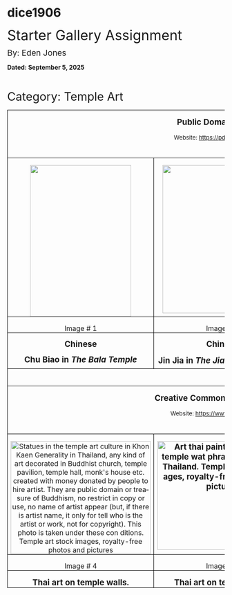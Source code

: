 # dice1906
<html>

<head>
</head>

<body lang=EN-US link="#0563C1" vlink="#954F72" style='word-wrap:break-word'>

<div class=WordSection1>

<p class=MsoNormal><span style='font-size:24.0pt;line-height:107%'>Starter
Gallery Assignment</span></p>

<p class=MsoNormal><span style='font-size:14.0pt;line-height:107%'>By: Eden
Jones</span></p>

<p class=MsoNormal><b>Dated: September 5, 2025</b></p>

<p class=MsoNormal>&nbsp;</p>

<p class=MsoNormal><span style='font-size:20.0pt;line-height:107%'>Category: Temple
Art</span></p>

<table class=MsoTableGrid border=1 cellspacing=0 cellpadding=0
 style='border-collapse:collapse;border:none'>
 <tr>
  <td width=1001 colspan=3 valign=top style='width:750.9pt;border:solid windowtext 1.0pt;
  padding:0in 5.4pt 0in 5.4pt'>
  <p class=MsoNormal align=center style='margin-bottom:0in;text-align:center;
  line-height:normal'><b><span style='font-size:14.0pt'>Public Domain Licensed</span></b></p>
  <p class=MsoNormal align=center style='margin-bottom:0in;text-align:center;
  line-height:normal'><span style='font-size:10.0pt'>Website: <a
  href="https://pdimagearchive.org/">https://pdimagearchive.org/</a></span></p>
  <p class=MsoNormal align=center style='margin-bottom:0in;text-align:center;
  line-height:normal'><b><span style='font-size:14.0pt'>&nbsp;</span></b></p>
  </td>
 </tr>
 <tr>
  <td width=338 valign=top style='width:253.8pt;border:solid windowtext 1.0pt;
  border-top:none;padding:0in 5.4pt 0in 5.4pt'>
  <p class=MsoNormal align=center style='margin-bottom:0in;text-align:center;
  line-height:normal'><img border=0 width=234 height=351 id="Picture 1"
  src="starter_gallery_assignment_files/image001.jpg"></p>
  </td>
  <td width=316 valign=top style='width:237.3pt;border-top:none;border-left:
  none;border-bottom:solid windowtext 1.0pt;border-right:solid windowtext 1.0pt;
  padding:0in 5.4pt 0in 5.4pt'>
  <p class=MsoNormal align=center style='margin-bottom:0in;text-align:center;
  line-height:normal'><img border=0 width=278 height=343 id="Picture 2"
  src="starter_gallery_assignment_files/image002.jpg"></p>
  </td>
  <td width=346 valign=top style='width:259.8pt;border-top:none;border-left:
  none;border-bottom:solid windowtext 1.0pt;border-right:solid windowtext 1.0pt;
  padding:0in 5.4pt 0in 5.4pt'>
  <p class=MsoNormal align=center style='margin-bottom:0in;text-align:center;
  line-height:normal'><img border=0 width=332 height=343 id="Picture 3"
  src="starter_gallery_assignment_files/image003.jpg"></p>
  </td>
 </tr>
 <tr>
  <td width=338 valign=top style='width:253.8pt;border:solid windowtext 1.0pt;
  border-top:none;padding:0in 5.4pt 0in 5.4pt'>
  <p class=MsoNormal align=center style='margin-bottom:0in;text-align:center;
  line-height:normal'>Image # 1</p>
  </td>
  <td width=316 valign=top style='width:237.3pt;border-top:none;border-left:
  none;border-bottom:solid windowtext 1.0pt;border-right:solid windowtext 1.0pt;
  padding:0in 5.4pt 0in 5.4pt'>
  <p class=MsoNormal align=center style='margin-bottom:0in;text-align:center;
  line-height:normal'>Image # 2</p>
  </td>
  <td width=346 valign=top style='width:259.8pt;border-top:none;border-left:
  none;border-bottom:solid windowtext 1.0pt;border-right:solid windowtext 1.0pt;
  padding:0in 5.4pt 0in 5.4pt'>
  <p class=MsoNormal align=center style='margin-bottom:0in;text-align:center;
  line-height:normal'>Image # 3</p>
  </td>
 </tr>
 <tr>
  <td width=338 valign=top style='width:253.8pt;border:solid windowtext 1.0pt;
  border-top:none;padding:0in 5.4pt 0in 5.4pt'>
  <p class=MsoNormal align=center style='margin-bottom:8.0pt;text-align:center;
  line-height:107%'><b><span style='font-size:14.0pt;line-height:107%'>Chinese</span></b></p>
  <p class=MsoNormal align=center style='margin-bottom:8.0pt;text-align:center;
  line-height:107%'><b><span style='font-size:14.0pt;line-height:107%'>Chu Biao
  in&nbsp;<i>The Bala Temple</i></span></b></p>
  </td>
  <td width=316 valign=top style='width:237.3pt;border-top:none;border-left:
  none;border-bottom:solid windowtext 1.0pt;border-right:solid windowtext 1.0pt;
  padding:0in 5.4pt 0in 5.4pt'>
  <p class=MsoNormal align=center style='margin-bottom:8.0pt;text-align:center;
  line-height:107%'><b><span style='font-size:14.0pt;line-height:107%'>Chinese</span></b></p>
  <p class=MsoNormal align=center style='margin-bottom:0in;text-align:center;
  line-height:normal'><b><span style='font-size:14.0pt'>Jin Jia in&nbsp;<i>The
  Jia Family Pavilion</i></span></b></p>
  </td>
  <td width=346 valign=top style='width:259.8pt;border-top:none;border-left:
  none;border-bottom:solid windowtext 1.0pt;border-right:solid windowtext 1.0pt;
  padding:0in 5.4pt 0in 5.4pt'>
  <p class=MsoNormal align=center style='margin-bottom:8.0pt;text-align:center;
  line-height:107%'><b><span style='font-size:14.0pt;line-height:107%'>Chinese</span></b></p>
  <p class=MsoNormal align=center style='margin-bottom:0in;text-align:center;
  line-height:normal'><b><span style='font-size:14.0pt'>Jiang Ren in&nbsp;<i>The
  Rouge Tigress</i></span></b></p>
  </td>
 </tr>
 <tr>
  <td width=1001 colspan=3 valign=top style='width:750.9pt;border:solid windowtext 1.0pt;
  border-top:none;padding:0in 5.4pt 0in 5.4pt'>
  <p class=MsoNormal align=center style='margin-bottom:0in;text-align:center;
  line-height:normal'><b><span style='font-size:14.0pt'>&nbsp;</span></b></p>
  </td>
 </tr>
 <tr>
  <td width=1001 colspan=3 valign=top style='width:750.9pt;border:solid windowtext 1.0pt;
  border-top:none;padding:0in 5.4pt 0in 5.4pt'>
  <p class=MsoNormal align=center style='margin-bottom:0in;text-align:center;
  line-height:normal'><b><span style='font-size:14.0pt'>Creative Commons License
  Images</span></b></p>
  <p class=MsoNormal align=center style='margin-bottom:0in;text-align:center;
  line-height:normal'><span style='font-size:10.0pt'>Website: <a
  href="https://www.dreamstime.com/">https://www.dreamstime.com/</a></span></p>
  <p class=MsoNormal align=center style='margin-bottom:0in;text-align:center;
  line-height:normal'><b><span style='font-size:14.0pt'>&nbsp;</span></b></p>
  </td>
 </tr>
 <tr>
  <td width=338 valign=top style='width:253.8pt;border:solid windowtext 1.0pt;
  border-top:none;padding:0in 5.4pt 0in 5.4pt'>
  <p class=MsoNormal align=center style='margin-bottom:0in;text-align:center;
  line-height:normal'><img border=0 width=324 height=262 id="Picture 4"
  src="starter_gallery_assignment_files/image004.jpg"
  alt="Statues in the temple art culture in Khon Kaen Generality in Thailand, any kind of art decorated in Buddhist church, temple pavilion, temple hall, monk's house etc. created with money donated by people to hire artist. They are public domain or treasure of Buddhism, no restrict in copy or use, no name of artist appear (but, if there is artist name, it only for tell who is the artist or work, not for copyright). This photo is taken under these con ditions. Temple art stock images, royalty-free photos and pictures"></p>
  </td>
  <td width=316 valign=top style='width:237.3pt;border-top:none;border-left:
  none;border-bottom:solid windowtext 1.0pt;border-right:solid windowtext 1.0pt;
  padding:0in 5.4pt 0in 5.4pt'>
  <p class=MsoNormal align=center style='margin-bottom:0in;text-align:center;
  line-height:normal'><b><span style='font-size:14.0pt'><img border=0
  width=302 height=252 id="Picture 5"
  src="starter_gallery_assignment_files/image005.jpg"
  alt="Art thai painting on wall in temple wat phra kaeo Bangkok Thailand. Temple art stock images, royalty-free photos and pictures"></span></b></p>
  </td>
  <td width=346 valign=top style='width:259.8pt;border-top:none;border-left:
  none;border-bottom:solid windowtext 1.0pt;border-right:solid windowtext 1.0pt;
  padding:0in 5.4pt 0in 5.4pt'>
  <p class=MsoNormal align=center style='margin-bottom:0in;text-align:center;
  line-height:normal'><b><span style='font-size:14.0pt'><img border=0
  width=298 height=256 id="Picture 6"
  src="starter_gallery_assignment_files/image006.jpg"
  alt="Pattern Thai temple mural art on fine art of Thai art Thai painted. Delicate beauty. Is a story that tells of a tradition in religion and literature as well. Generality in Thailand, any kind of art decorated in Buddhist church, temple pavilion, temple hall, monk's house etc. Created with money donated by people to hire artist. They are public domain or treasure of Buddhism, no restrict in copy. Temple art stock images, royalty-free photos and pictures"></span></b></p>
  </td>
 </tr>
 <tr>
  <td width=338 valign=top style='width:253.8pt;border:solid windowtext 1.0pt;
  border-top:none;padding:0in 5.4pt 0in 5.4pt'>
  <p class=MsoNormal align=center style='margin-bottom:0in;text-align:center;
  line-height:normal'>Image # 4</p>
  </td>
  <td width=316 valign=top style='width:237.3pt;border-top:none;border-left:
  none;border-bottom:solid windowtext 1.0pt;border-right:solid windowtext 1.0pt;
  padding:0in 5.4pt 0in 5.4pt'>
  <p class=MsoNormal align=center style='margin-bottom:0in;text-align:center;
  line-height:normal'>Image # 5</p>
  </td>
  <td width=346 valign=top style='width:259.8pt;border-top:none;border-left:
  none;border-bottom:solid windowtext 1.0pt;border-right:solid windowtext 1.0pt;
  padding:0in 5.4pt 0in 5.4pt'>
  <p class=MsoNormal align=center style='margin-bottom:0in;text-align:center;
  line-height:normal'>Image # 6</p>
  </td>
 </tr>
 <tr>
  <td width=338 valign=top style='width:253.8pt;border:solid windowtext 1.0pt;
  border-top:none;padding:0in 5.4pt 0in 5.4pt'>
  <p class=MsoNormal align=center style='margin-bottom:0in;text-align:center;
  line-height:normal'><b><span style='font-size:14.0pt'>Thai art on temple
  walls.</span></b></p>
  </td>
  <td width=316 valign=top style='width:237.3pt;border-top:none;border-left:
  none;border-bottom:solid windowtext 1.0pt;border-right:solid windowtext 1.0pt;
  padding:0in 5.4pt 0in 5.4pt'>
  <p class=MsoNormal align=center style='margin-bottom:0in;text-align:center;
  line-height:normal'><b><span style='font-size:14.0pt'>Thai art on temple
  walls.</span></b></p>
  </td>
  <td width=346 valign=top style='width:259.8pt;border-top:none;border-left:
  none;border-bottom:solid windowtext 1.0pt;border-right:solid windowtext 1.0pt;
  padding:0in 5.4pt 0in 5.4pt'>
  <p class=MsoNormal align=center style='margin-bottom:0in;text-align:center;
  line-height:normal'><b><span style='font-size:14.0pt'>Thai art on temple
  walls.</span></b></p>
  </td>
 </tr>
</table>

<p class=MsoNormal>&nbsp;</p>

<p class=MsoNormal>&nbsp;</p>

<p class=MsoNormal>&nbsp;</p>

<p class=MsoNormal>&nbsp;</p>

<p class=MsoNormal>&nbsp;</p>

</div>

</body>

</html>

